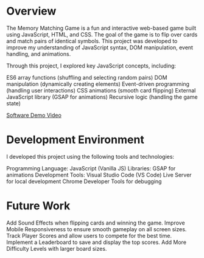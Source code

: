 # Overview

The Memory Matching Game is a fun and interactive web-based game built using JavaScript, HTML, and CSS. The goal of the game is to flip over cards and match pairs of identical symbols. This project was developed to improve my understanding of JavaScript syntax, DOM manipulation, event handling, and animations.

Through this project, I explored key JavaScript concepts, including:

ES6 array functions (shuffling and selecting random pairs)
DOM manipulation (dynamically creating elements)
Event-driven programming (handling user interactions)
CSS animations (smooth card flipping)
External JavaScript library (GSAP for animations)
Recursive logic (handling the game state)

[Software Demo Video](https://www.youtube.com/watch?v=qoNUeM3aS08)

# Development Environment

I developed this project using the following tools and technologies:

Programming Language: JavaScript (Vanilla JS)
Libraries:
    GSAP for animations
Development Tools:
    Visual Studio Code (VS Code)
    Live Server for local development
    Chrome Developer Tools for debugging

# Future Work

Add Sound Effects when flipping cards and winning the game.
Improve Mobile Responsiveness to ensure smooth gameplay on all screen sizes.
Track Player Scores and allow users to compete for the best time.
Implement a Leaderboard to save and display the top scores.
Add More Difficulty Levels with larger board sizes.
